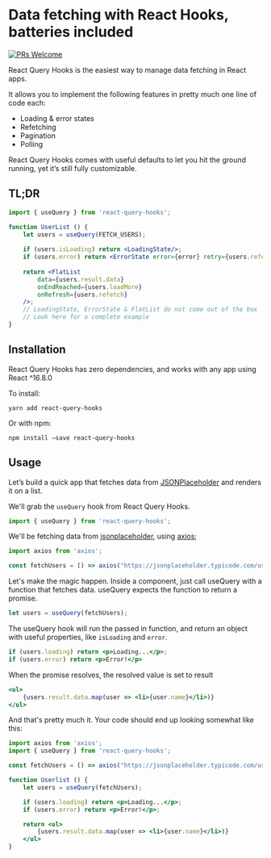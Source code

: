 # Data fetching with React Hooks, batteries included 
[![PRs Welcome](https://img.shields.io/badge/PRs-welcome-brightgreen.svg)](https://github.com/Eguzkiman/react-query-hooks/issues)

React Query Hooks is the easiest way to manage data fetching in React apps.

It allows you to implement the following features in pretty much one line of code each:

* Loading & error states
* Refetching
* Pagination
* Polling

React Query Hooks comes with useful defaults to let you hit the ground running, yet it’s still fully customizable.

## TL;DR
```jsx
import { useQuery } from 'react-query-hooks';

function UserList () {
    let users = useQuery(FETCH_USERS);
  
    if (users.isLoading) return <LoadingState/>;
    if (users.error) return <ErrorState error={error} retry={users.refetch}/>;
  
    return <FlatList
        data={users.result.data}
        onEndReached={users.loadMore}
        onRefresh={users.refetch}
    />;
    // LoadingState, ErrorState & FlatList do not come out of the box
    // Look here for a complete example
}
```

## Installation
React Query Hooks has zero dependencies, and works with any app using React ^16.8.0

To install:
```
yarn add react-query-hooks
```

Or with npm:
```
npm install —save react-query-hooks
```

## Usage
Let’s build a quick app that fetches data from [JSONPlaceholder](https://jsonplaceholder.typicode.com/) and renders it on a list.

We'll grab the `useQuery` hook from React Query Hooks.

```jsx
import { useQuery } from 'react-query-hooks';
```

We'll be fetching data from [jsonplaceholder](https://jsonplaceholder.typicode.com/), using [axios](https://github.com/axios/axios);
```jsx
import axios from 'axios';

const fetchUsers = () => axios("https://jsonplaceholder.typicode.com/users");
```

Let's make the magic happen. Inside a component, just call useQuery with a
function that fetches data. useQuery expects the function to return a promise.
```jsx
let users = useQuery(fetchUsers);
```

The useQuery hook will run the passed in function,
and return an object with useful properties, like `isLoading` and `error`.
```jsx
if (users.loading) return <p>Loading...</p>;
if (users.error) return <p>Error!</p>
```

When the promise resolves, the resolved value is set to result
```jsx
<ul>
	{users.result.data.map(user => <li>{user.name}</li>)}
</ul>
```

And that's pretty much it. Your code should end up looking somewhat like this:
```jsx
import axios from 'axios';
import { useQuery } from 'react-query-hooks';

const fetchUsers = () => axios("https://jsonplaceholder.typicode.com/users");

function Userlist () {
	let users = useQuery(fetchUsers);

	if (users.loading) return <p>Loading...</p>;
	if (users.error) return <p>Error!</p>;

	return <ul>
		{users.result.data.map(user => <li>{user.name}</li>)}
	</ul>
}
```
